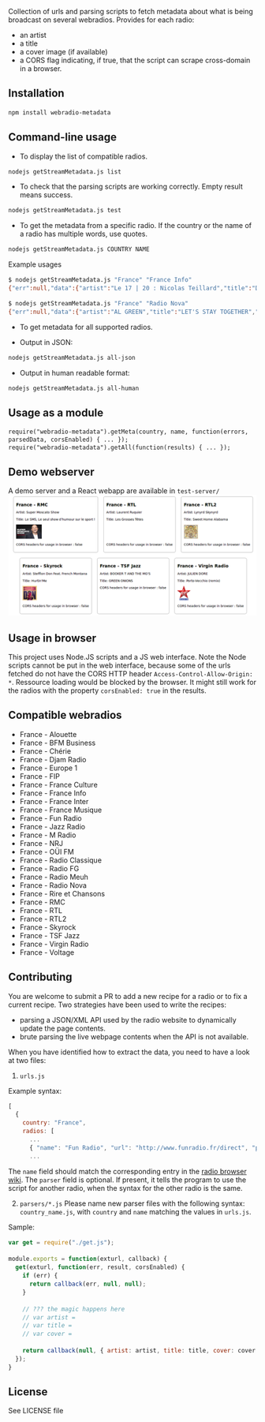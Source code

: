 Collection of urls and parsing scripts to fetch metadata about what is being broadcast on several webradios. Provides for each radio:
* an artist
* a title
* a cover image (if available)
* a CORS flag indicating, if true, that the script can scrape cross-domain in a browser.

## Installation
```sh
npm install webradio-metadata
```

## Command-line usage
* To display the list of compatible radios.
```sh
nodejs getStreamMetadata.js list
```

* To check that the parsing scripts are working correctly. Empty result means success.
```sh
nodejs getStreamMetadata.js test
```

* To get the metadata from a specific radio. If the country or the name of a radio has multiple words, use quotes.
```sh
nodejs getStreamMetadata.js COUNTRY NAME
```
Example usages
```sh
$ nodejs getStreamMetadata.js "France" "France Info"
{"err":null,"data":{"artist":"Le 17 | 20 : Nicolas Teillard","title":"Droit à l'erreur - Guillaume Poitrinal"},"corsEnabled":false}
```
```sh
$ nodejs getStreamMetadata.js "France" "Radio Nova"
{"err":null,"data":{"artist":"AL GREEN","title":"LET'S STAY TOGETHER","cover":"https://nova.fr/sites/default/files/CQCT/2017-07/al-green-lets-stay-together-2893.jpeg"},"corsEnabled":true}
```

* To get metadata for all supported radios.
- Output in JSON:
```sh
nodejs getStreamMetadata.js all-json
```
- Output in human readable format:
```sh
nodejs getStreamMetadata.js all-human
```

## Usage as a module
```nodejs
require("webradio-metadata").getMeta(country, name, function(errors, parsedData, corsEnabled) { ... });
require("webradio-metadata").getAll(function(results) { ... });
```
## Demo webserver
A demo server and a React webapp are available in `test-server/`
![Demo webserver snapshot](test-server/res/web-interface.png)

## Usage in browser
This project uses Node.JS scripts and a JS web interface. Note the Node scripts cannot be put in the web interface, because some of the urls fetched do not have the CORS HTTP header ```Access-Control-Allow-Origin: *```. Ressource loading would be blocked by the browser. It might still work for the radios with the property ```corsEnabled: true``` in the results.

## Compatible webradios
* France - Alouette
* France - BFM Business
* France - Chérie
* France - Djam Radio
* France - Europe 1
* France - FIP
* France - France Culture
* France - France Info
* France - France Inter
* France - France Musique
* France - Fun Radio
* France - Jazz Radio
* France - M Radio
* France - NRJ
* France - OÜI FM
* France - Radio Classique
* France - Radio FG
* France - Radio Meuh
* France - Radio Nova
* France - Rire et Chansons
* France - RMC
* France - RTL
* France - RTL2
* France - Skyrock
* France - TSF Jazz
* France - Virgin Radio
* France - Voltage

## Contributing
You are welcome to submit a PR to add a new recipe for a radio or to fix a current recipe.
Two strategies have been used to write the recipes:
* parsing a JSON/XML API used by the radio website to dynamically update the page contents.
* brute parsing the live webpage contents when the API is not available.

When you have identified how to extract the data, you need to have a look at two files:
1) ```urls.js```

Example syntax:
```javascript
[
  {
    country: "France",
    radios: [
      ...
      { "name": "Fun Radio", "url": "http://www.funradio.fr/direct", "parser": "France_RTL2" },
      ...
```
The ```name``` field should match the corresponding entry in the [radio browser wiki](http://www.radio-browser.info/gui/#/).
The ```parser``` field is optional. If present, it tells the program to use the script for another radio, when the syntax for the other radio is the same.

2) ```parsers/*.js```
Please name new parser files with the following syntax: ```country_name.js```, with ```country``` and ```name``` matching the values in ```urls.js```.

Sample:
```javascript
var get = require("./get.js");

module.exports = function(exturl, callback) {
  get(exturl, function(err, result, corsEnabled) {
    if (err) {
      return callback(err, null, null);
    }

    // ??? the magic happens here
    // var artist =
    // var title =
    // var cover =

    return callback(null, { artist: artist, title: title, cover: cover }, corsEnabled);
  });
}
```

## License
See LICENSE file
